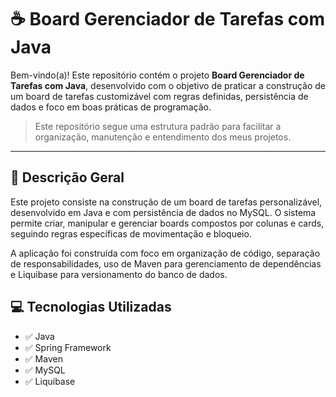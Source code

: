 # ☕ Board Gerenciador de Tarefas com Java

Bem-vindo(a)! Este repositório contém o projeto **Board Gerenciador de Tarefas com Java**, desenvolvido com o objetivo de praticar a construção de um board de tarefas customizável com regras definidas, persistência de dados e foco em boas práticas de programação.

> Este repositório segue uma estrutura padrão para facilitar a organização, manutenção e entendimento dos meus projetos.

---

## 📝 Descrição Geral

Este projeto consiste na construção de um board de tarefas personalizável, desenvolvido em Java e com persistência de dados no MySQL. O sistema permite criar, manipular e gerenciar boards compostos por colunas e cards, seguindo regras específicas de movimentação e bloqueio.

A aplicação foi construída com foco em organização de código, separação de responsabilidades, uso de Maven para gerenciamento de dependências e Liquibase para versionamento do banco de dados.

## 💻 Tecnologias Utilizadas

- ✅ Java  
- ✅ Spring Framework  
- ✅ Maven  
- ✅ MySQL  
- ✅ Liquibase  
